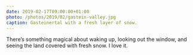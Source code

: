 ```yaml
---
date: 2019-02-17T09:00:00+01:00
photo: /photos/2019/02/gastein-valley.jpg
caption: Gasteinertal with a fresh layer of snow.
---
```


There’s something magical about waking up, looking out the window, and seeing the land covered with fresh snow. I love it.
